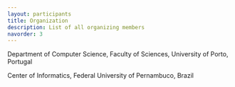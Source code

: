 ```yaml
---
layout: participants
title: Organization
description: List of all organizing members
navorder: 3
---
```


Department of Computer Science, Faculty of Sciences, University of Porto, Portugal

Center of Informatics, Federal University of Pernambuco, Brazil
